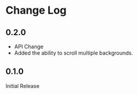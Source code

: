 # Change Log

## 0.2.0
- API Change
- Added the ability to scroll multiple backgrounds.

## 0.1.0
Initial Release